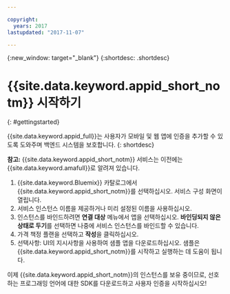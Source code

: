 ```yaml
---

copyright:
  years: 2017
lastupdated: "2017-11-07"

---
```


{:new_window: target="_blank"}
{:shortdesc: .shortdesc}

# {{site.data.keyword.appid_short_notm}} 시작하기
{: #gettingstarted}

{{site.data.keyword.appid_full}}는 사용자가 모바일 및 웹 앱에 인증을 추가할 수 있도록 도와주며 백엔드 시스템을 보호합니다.
{: shortdesc}

**참고:** {{site.data.keyword.appid_short_notm}} 서비스는 이전에는 {{site.data.keyword.amafull}}로 알려져 있습니다.


1. {{site.data.keyword.Bluemix}} 카탈로그에서 {{site.data.keyword.appid_short_notm}}를 선택하십시오. 서비스 구성 화면이 열립니다.
2. 서비스 인스턴스 이름을 제공하거나 미리 설정된 이름을 사용하십시오.
3. 인스턴스를 바인드하려면 **연결 대상** 메뉴에서 앱을 선택하십시오. **바인딩되지 않은 상태로 두기**를 선택하면 나중에 서비스 인스턴스를 바인드할 수 있습니다.
4. 가격 책정 플랜을 선택하고 **작성**을 클릭하십시오. 
5. 선택사항: UI의 지시사항을 사용하여 샘플 앱을 다운로드하십시오. 샘플은 {{site.data.keyword.appid_short_notm}}를 시작하고 실행하는 데 도움이 됩니다.

이제 {{site.data.keyword.appid_short_notm}}의 인스턴스를 보유 중이므로, 선호하는 프로그래밍 언어에 대한 SDK를 다운로드하고 사용자 인증을 시작하십시오! 



